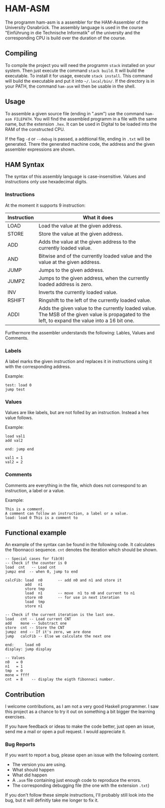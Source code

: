 # HAM-ASM

The programm ham-asm is a assembler for the HAM-Assembler of the University
Osnabrück. The assembly language is used in the course 
"Einführung in die Technische Informatik" of the university and the
corresponding CPU is build over the duration of the course.

## Compiling
To compile the project you will need the programm `stack` installed on your
system. Then just execute the command `stack build`. It will build the
executable. To install it for usage, execute `stack install`. This command will
build the executable and put it into `~/.local/bin/`. If the directory is in
your PATH, the command `ham-asm` wil then be usable in the shell.

## Usage
To assemble a given source file (ending in ".asm") use the command `ham-asm
FILEPATH`. You will find the assembled programm in a file with the same name,
but the extension `.hex`. It can be used in Digital to be loaded into the RAM of 
the constructed CPU.

If the flag `-d` or `--debug` is passed, a addtional file, ending in `.txt` will
be generated. There the generated machine code, the address and the given
assembler expressions are shown.

## HAM Syntax
The syntax of this assembly language is case-insensitive.
Values and instructions only use hexadecimal digits.

### Instructions
At the moment it supports 9 instruction:

| Instruction | What it does                                                                                                                                     |
|-------------|--------------------------------------------------------------------------------------------------------------------------------------------------|
| LOAD        | Load the value at the given address.                                                                                                             |
| STORE       | Store the value at the given address.                                                                                                            |
| ADD         | Adds the value at the given address to the currently loaded value.                                                                               |
| AND         | Bitwise and of the currently loaded value and the value at the given address.                                                                    |
| JUMP        | Jumps to the given address.                                                                                                                      |
| JUMPZ       | Jumps to the given address, when the currently loaded address is zero.                                                                           |
| INV         | Inverts the currently loaded value.                                                                                                              |
| RSHIFT      | Ringshift to the left of the currently loaded value.                                                                                             |
| ADDI        | Adds the given value to the currently loaded value. The MSB of the given value is propagated to the left, to expand the value into a 16 bit one. |

Furthermore the assembler understands the following: Lables, Values and Comments.

### Labels

A label marks the given instruction and replaces it in instructions using it
with the corresponding address.

Example:
```
test: load 0
jump test
```

### Values

Values are like labels, but are not folled by an instruction. Instead a hex
value follows. 

Example:
```
load val1
add val2

end: jump end

val1 = 1
val2 = 2
```

### Comments

Comments are everything in the file, which does not correspond to an
instruction, a label or a value.

Example:

```
This is a comment.
A comment can follow an instruction, a label or a value.
load: load 0 This is a comment to 
```

## Functional example
An example of the syntax can be found in the following code. It calculates the
fibonnacci sequence. `cnt` denotes the iteration which should be shown.

```
-- Special cases for fib(0)
-- Check if the counter is 0
load  cnt   -- Load cnt
jumpz end  -- when 0, jump to end

calcFib: load  n0       -- add n0 and n1 and store it
         add   n1
         store tmp      
         load  n1       -- move  n1 to n0 and current to n1
         store n0       -- for use in next iteration
         load  tmp
         store n1

-- Check if the current iteration is the last one.
load   cnt -- Load current CNT
add    mone -- Substract one
store  cnt -- Store the CNT
jumpz  end -- If it's zero, we are done
jump   calcFib -- Else we calculate the next one

end:     load n0
display: jump display

-- Values
n0   = 0
n1   = 1
tmp  = 0
mone = ffff
cnt  = 8    -- display the eigth fibonnaci number.
```

## Contribution
I welcome contributions, as I am not a very good Haskell programmer. I saw this
project as a chance to try it out on something a bit bigger the learning
exercises.

If you have feedback or ideas to make the code better, just open an issue, send
me a mail or open a pull request. I would appreciate it.

### Bug Reports
If you want to report a bug, please open an issue with the following content.

- The version you are using.
- What should happen
- What did happen
- A `.asm` file containing just enough code to reproduce the errors.
- The corresponding debugging file (the one with the extension `.txt`)

If you don't follow these simple instructions, I'll probably still look into the
bug, but it will definitly take me longer to fix it. 
